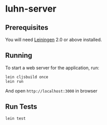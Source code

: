 # luhn-server

## Prerequisites

You will need [Leiningen][1] 2.0 or above installed.

[1]: https://github.com/technomancy/leiningen

## Running

To start a web server for the application, run:

    lein cljsbuild once
    lein run 

And open `http://localhost:3000` in browser

## Run Tests

    lein test

